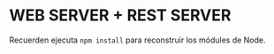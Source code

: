# WEB SERVER + REST SERVER

Recuerden ejecuta ```npm install``` para reconstruir los módules de Node.